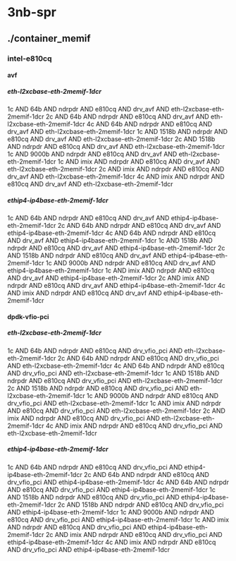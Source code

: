 # 3nb-spr
## ./container_memif
### intel-e810cq
#### avf
##### eth-l2xcbase-eth-2memif-1dcr
1c AND 64b AND ndrpdr AND e810cq AND drv_avf AND eth-l2xcbase-eth-2memif-1dcr
2c AND 64b AND ndrpdr AND e810cq AND drv_avf AND eth-l2xcbase-eth-2memif-1dcr
4c AND 64b AND ndrpdr AND e810cq AND drv_avf AND eth-l2xcbase-eth-2memif-1dcr
1c AND 1518b AND ndrpdr AND e810cq AND drv_avf AND eth-l2xcbase-eth-2memif-1dcr
2c AND 1518b AND ndrpdr AND e810cq AND drv_avf AND eth-l2xcbase-eth-2memif-1dcr
1c AND 9000b AND ndrpdr AND e810cq AND drv_avf AND eth-l2xcbase-eth-2memif-1dcr
1c AND imix AND ndrpdr AND e810cq AND drv_avf AND eth-l2xcbase-eth-2memif-1dcr
2c AND imix AND ndrpdr AND e810cq AND drv_avf AND eth-l2xcbase-eth-2memif-1dcr
4c AND imix AND ndrpdr AND e810cq AND drv_avf AND eth-l2xcbase-eth-2memif-1dcr
##### ethip4-ip4base-eth-2memif-1dcr
1c AND 64b AND ndrpdr AND e810cq AND drv_avf AND ethip4-ip4base-eth-2memif-1dcr
2c AND 64b AND ndrpdr AND e810cq AND drv_avf AND ethip4-ip4base-eth-2memif-1dcr
4c AND 64b AND ndrpdr AND e810cq AND drv_avf AND ethip4-ip4base-eth-2memif-1dcr
1c AND 1518b AND ndrpdr AND e810cq AND drv_avf AND ethip4-ip4base-eth-2memif-1dcr
2c AND 1518b AND ndrpdr AND e810cq AND drv_avf AND ethip4-ip4base-eth-2memif-1dcr
1c AND 9000b AND ndrpdr AND e810cq AND drv_avf AND ethip4-ip4base-eth-2memif-1dcr
1c AND imix AND ndrpdr AND e810cq AND drv_avf AND ethip4-ip4base-eth-2memif-1dcr
2c AND imix AND ndrpdr AND e810cq AND drv_avf AND ethip4-ip4base-eth-2memif-1dcr
4c AND imix AND ndrpdr AND e810cq AND drv_avf AND ethip4-ip4base-eth-2memif-1dcr
#### dpdk-vfio-pci
##### eth-l2xcbase-eth-2memif-1dcr
1c AND 64b AND ndrpdr AND e810cq AND drv_vfio_pci AND eth-l2xcbase-eth-2memif-1dcr
2c AND 64b AND ndrpdr AND e810cq AND drv_vfio_pci AND eth-l2xcbase-eth-2memif-1dcr
4c AND 64b AND ndrpdr AND e810cq AND drv_vfio_pci AND eth-l2xcbase-eth-2memif-1dcr
1c AND 1518b AND ndrpdr AND e810cq AND drv_vfio_pci AND eth-l2xcbase-eth-2memif-1dcr
2c AND 1518b AND ndrpdr AND e810cq AND drv_vfio_pci AND eth-l2xcbase-eth-2memif-1dcr
1c AND 9000b AND ndrpdr AND e810cq AND drv_vfio_pci AND eth-l2xcbase-eth-2memif-1dcr
1c AND imix AND ndrpdr AND e810cq AND drv_vfio_pci AND eth-l2xcbase-eth-2memif-1dcr
2c AND imix AND ndrpdr AND e810cq AND drv_vfio_pci AND eth-l2xcbase-eth-2memif-1dcr
4c AND imix AND ndrpdr AND e810cq AND drv_vfio_pci AND eth-l2xcbase-eth-2memif-1dcr
##### ethip4-ip4base-eth-2memif-1dcr
1c AND 64b AND ndrpdr AND e810cq AND drv_vfio_pci AND ethip4-ip4base-eth-2memif-1dcr
2c AND 64b AND ndrpdr AND e810cq AND drv_vfio_pci AND ethip4-ip4base-eth-2memif-1dcr
4c AND 64b AND ndrpdr AND e810cq AND drv_vfio_pci AND ethip4-ip4base-eth-2memif-1dcr
1c AND 1518b AND ndrpdr AND e810cq AND drv_vfio_pci AND ethip4-ip4base-eth-2memif-1dcr
2c AND 1518b AND ndrpdr AND e810cq AND drv_vfio_pci AND ethip4-ip4base-eth-2memif-1dcr
1c AND 9000b AND ndrpdr AND e810cq AND drv_vfio_pci AND ethip4-ip4base-eth-2memif-1dcr
1c AND imix AND ndrpdr AND e810cq AND drv_vfio_pci AND ethip4-ip4base-eth-2memif-1dcr
2c AND imix AND ndrpdr AND e810cq AND drv_vfio_pci AND ethip4-ip4base-eth-2memif-1dcr
4c AND imix AND ndrpdr AND e810cq AND drv_vfio_pci AND ethip4-ip4base-eth-2memif-1dcr
